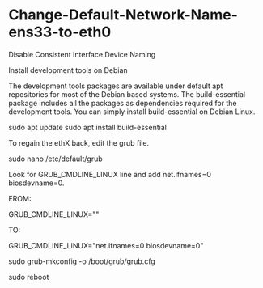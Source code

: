 # Change-Default-Network-Name-ens33-to-eth0

Disable Consistent Interface Device Naming

Install development tools on Debian

The development tools packages are available under default apt repositories for most of the Debian based systems. The build-essential package includes all the packages as dependencies required for the development tools. You can simply install build-essential on Debian Linux.

sudo apt update
sudo apt install build-essential


To regain the ethX back, edit the grub file.

sudo nano /etc/default/grub

Look for GRUB_CMDLINE_LINUX line and add net.ifnames=0 biosdevname=0.

FROM:

GRUB_CMDLINE_LINUX=""

TO:

GRUB_CMDLINE_LINUX="net.ifnames=0 biosdevname=0"

sudo grub-mkconfig -o /boot/grub/grub.cfg

sudo reboot


